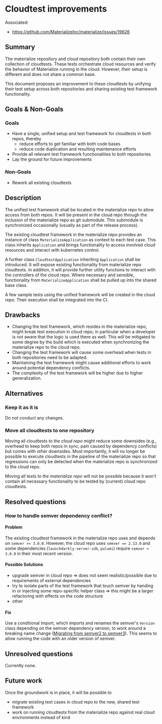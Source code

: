 # Cloudtest improvements

Associated:
* https://github.com/MaterializeInc/materialize/issues/19626

## Summary

The materialize repository and cloud repository both contain their own collection of cloudtests. These tests orchestrate
cloud resources and verify the behavior of Materialize running in the cloud. However, their setup is different and does
not share a common base.

This document proposes an improvement to these cloudtests by unifying their test setup across both repositories and
sharing existing test framework functionality.

## Goals & Non-Goals

### Goals
* Have a single, unified setup and test framework for cloudtests in both repos, thereby
  * reduce efforts to get familiar with both code bases
  * reduce code duplication and resulting maintenance efforts
* Provide all relevant test framework functionalities to both repositories
* Lay the ground for future improvements

### Non-Goals
* Rework all existing cloudtests

## Description

The unified test framework shall be located in the materialize repo to allow access from both repos. It will be present
in the cloud repo through the inclusion of the materialize repo as git submodule. This submodule is synchronized
occasionally (usually as part of the release process).

The existing cloudtest framework in the materialize repo provides an instance of class `MaterializeApplication` as
context to each test case. This class inherits `Application` and brings functionality to access involved cloud
resources and interact with kubernetes control.

A further class `CloudtestApplication` inheriting `Application` shall be introduced. It will expose existing
functionality from materialize repo cloudtests. In addition, it will provide further utility functions to interact
with the controllers of the cloud repo. Where necessary and sensible, functionality from `MaterializeApplication`
shall be pulled up into the shared base class.

A few sample tests using the unified framework will be created in the cloud repo. Their execution shall be integrated
into the CI.

## Drawbacks

* Changing the test framework, which resides in the materialize repo, might break test execution in cloud repo; in
particular when a developer is not aware that the logic is used there as well. This will be mitigated to some degree
by the build which is executed when synchronizing the materialize repo to the cloud repo.
* Changing the test framework will cause some overhead when tests in both repositories need to be adapted.
* Maintaining the test framework might cause additional efforts to work around potential dependency conflicts.
* The complexity of the test framework will be higher due to higher generalization.

## Alternatives

### Keep it as it is

Do not conduct any changes.

### Move all cloudtests to one repository

Moving all cloudtests *to the cloud repo* might reduce some downsides (e.g., overhead to keep both repos in sync,
pain caused by dependency conflicts) but comes with other downsides. Most importantly, it will no longer be possible to
execute cloudtests in the pipeline of the materialize repo so that regressions can only be detected when the materialize
repo is synchronized to the cloud repo.

Moving all tests *to the materialize repo* will not be possible because it won't contain all necessary functionality to
be tested by (current) cloud repo cloudtests.

## Resolved questions

### How to handle semver dependency conflict?

#### Problem
The existing cloudtest framework in the materialize repo uses and depends on `semver >= 3.0.0`. However, the cloud repo
uses `semver == 2.13.0` and some dependencies (`launchdarkly-server-sdk`, `pulumi`) require `semver < 3.0.0` in their
most recent version.

#### Possible Solutions

* upgrade semver in cloud repo => does not seem realistic/possible due to requirements of external dependencies
* try to isolate parts of the test framework that touch semver by handing in or injecting some repo-specific helper
class => this might be a larger refactoring with effects on the code structure
* other

#### Fix

Use a conditional import, which imports and renames the semver's `Version` class depending on the semver dependency
version, to work around a breaking name change
([Migrating from semver2 to semver3](https://python-semver.readthedocs.io/en/latest/migration/migratetosemver3.html)).
This seems to allow running the code with an older version of semver.

## Unresolved questions

Currently none.

## Future work

Once the groundwork is in place, it will be possible to
* migrate existing test cases in cloud repo to the new, shared test framework
* work on running cloudtests from the materialize repo against real cloud environments instead of kind
